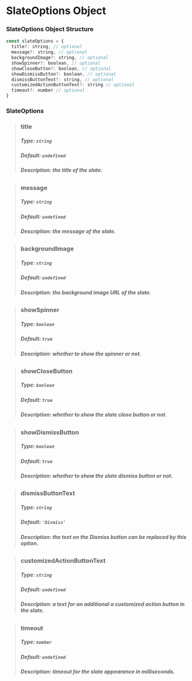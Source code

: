 # SlateOptions Object

### SlateOptions Object Structure

```js
const slateOptions = {
  title?: string, // optional
  message?: string, // optional
  backgroundImage?: string, // optional
  showSpinner?: boolean, // optional
  showCloseButton?: boolean, // optional
  showDismissButton?: boolean, // optional
  dismissButtonText?: string, // optional
  customizedActionButtonText?: string // optional
  timeout?: number // optional
}
```

### SlateOptions

> ### title
>
> ##### Type: `string`
>
> ##### Default: `undefined`
>
> ##### Description: the title of the slate.
>
>
> ##

> ### message
>
> ##### Type: `string`
>
> ##### Default: `undefined`
>
> ##### Description: the message of the slate.
>
>
> ##

> ### backgroundImage
>
> ##### Type: `string`
>
> ##### Default: `undefined`
>
> ##### Description: the background image URL of the slate.
>
>
> ##

> ### showSpinner
>
> ##### Type: `boolean`
>
> ##### Default: `true`
>
> ##### Description: whether to show the spinner or not.
>
>
> ##

> ### showCloseButton
>
> ##### Type: `boolean`
>
> ##### Default: `true`
>
> ##### Description: whether to show the slate close button or not.
>
>
> ##

> ### showDismissButton
>
> ##### Type: `boolean`
>
> ##### Default: `true`
>
> ##### Description: whether to show the slate dismiss button or not.
>
>
> ##

> ### dismissButtonText
>
> ##### Type: `string`
>
> ##### Default: `'Dismiss'`
>
> ##### Description: the text on the Dismiss button can be replaced by this option.
>
>
> ##

> ### customizedActionButtonText
>
> ##### Type: `string`
>
> ##### Default: `undefined`
>
> ##### Description: a text for an additional a customized action button in the slate.
>
>
> ##

> ### timeout
>
> ##### Type: `number`
>
> ##### Default: `undefined`
>
> ##### Description: timeout for the slate appearance in milliseconds.
>
> ##